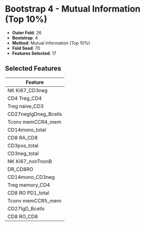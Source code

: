 # Bootstrap 4 - Mutual Information (Top 10%)

- **Outer Fold**: 26
- **Bootstrap**: 4
- **Method**: Mutual Information (Top 10%)
- **Fold Seed**: 70
- **Features Selected**: 17

## Selected Features

| Feature |
|---------|
| NK Ki67_CD3neg |
| CD4 Treg_CD4 |
| Treg naive_CD3 |
| CD27negIgDneg_Bcells |
| Tconv memCCR4_mem |
| CD14mono_total |
| CD8 RA_CD8 |
| CD3pos_total |
| CD3neg_total |
| NK Ki67_nonTnonB |
| DR_CD8RO |
| CD14mono_CD3neg |
| Treg memory_CD4 |
| CD8 RO PD1_total |
| Tconv memCCR5_mem |
| CD27IgD_Bcells |
| CD8 RO_CD8 |
